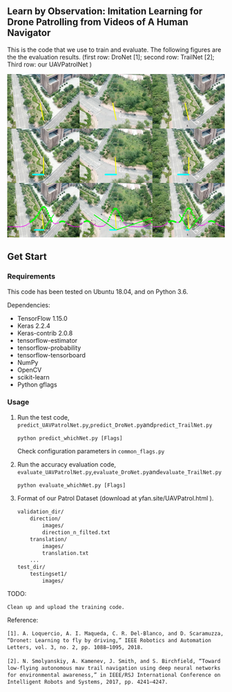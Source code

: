 ## Learn by Observation: Imitation Learning for Drone Patrolling from Videos of A Human Navigator
This is the code that we use to train and evaluate.
The following figures are the the evaluation results. (first row: DroNet [1]; second row: TrailNet [2]; Third row: our UAVPatrolNet )

![image,img](images/20200104_171745.jpg)
## Get Start

### Requirements
This code has been tested on Ubuntu 18.04, and on Python 3.6.  


Dependencies:
* TensorFlow 1.15.0
* Keras 2.2.4
* Keras-contrib 2.0.8
* tensorflow-estimator         
* tensorflow-probability          
* tensorflow-tensorboard
* NumPy
* OpenCV
* scikit-learn
* Python gflags

### Usage
1. Run the test code, `predict_UAVPatrolNet.py`,`predict_DroNet.py`and`predict_TrailNet.py`
    
    ```
    python predict_whichNet.py [Flags]
    ```
    
    Check configuration parameters in `common_flags.py`  
2. Run the accuracy evaluation code, `evaluate_UAVPatrolNet.py`,`evaluate_DroNet.py`and`evaluate_TrailNet.py`
    
    ```
    python evaluate_whichNet.py [Flags]
    ```
3. Format of our Patrol Dataset (download at yfan.site/UAVPatrol.html ).
    ```
    validation_dir/
        direction/
            images/
            direction_n_filted.txt
        translation/
            images/    
            translation.txt
        ...
    test_dir/
        testingset1/
            images/
    ```
    
    
TODO:

    Clean up and upload the training code.
    
    
Reference:

    [1]. A. Loquercio, A. I. Maqueda, C. R. Del-Blanco, and D. Scaramuzza, “Dronet: Learning to fly by driving,” IEEE Robotics and Automation Letters, vol. 3, no. 2, pp. 1088–1095, 2018.
    
    [2]. N. Smolyanskiy, A. Kamenev, J. Smith, and S. Birchfield, “Toward low-flying autonomous mav trail navigation using deep neural networks for environmental awareness,” in IEEE/RSJ International Conference on Intelligent Robots and Systems, 2017, pp. 4241–4247.

